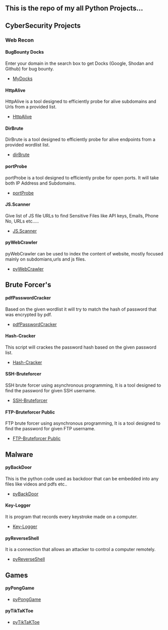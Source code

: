 <h2> This is the repo of my all Python Projects...</h2>

<h2>CyberSecurity Projects</h2>
<h3>Web Recon</h3>
<h4>BugBounty Docks</h4>
Enter your domain in the search box to get Docks (Google, Shodan and Github) for bug bounty.
<ul>
  <li><a href="https://github.com/aashishsec/MyDocks" >MyDocks</a></li>
</ul>

<h4>HttpAlive</h4>
HttpAlive is a tool designed to efficiently probe for alive subdomains and Urls from a provided list.
<ul>
  <li><a href="https://github.com/aashishsec/httpAlive" >HttpAlive</a></li>
</ul>

<h4>DirBrute</h4>
DirBrute is a tool designed to efficiently probe for alive endpoints from a provided wordlist list.
<ul>
  <li><a href="https://github.com/aashishsec/dirBrute" >dirBrute</a></li>
</ul>
<h4>portProbe</h4>
portProbe is a tool designed to efficiently probe for open ports. It will take both IP Address and Subdomains.
<ul>
  <li><a href="https://github.com/aashishsec/portProbe" >portProbe</a></li>
</ul>

<h4>JS.Scanner </h4>
Give list of JS file URLs to find Sensitive Files like API keys, Emails, Phone No, URLs etc.....
<ul>
  <li><a href="https://github.com/aashishsec/JS.Scanner" >JS.Scanner</a> </li>
</ul>

<h4>pyWebCrawler</h4>
pyWebCrawler can be used to index the content of website, mostly focused mainly on subdomians,urls and js files.
<ul>
  <li><a href="https://github.com/aashishsec/pyWebCrawler" >pyWebCrawler</a></li>
</ul>
<h2>Brute Forcer's</h2>

<h4>pdfPasswordCracker </h4>
Based on the given wordlist it will try to match the hash of password that was encrypted by pdf.
<ul>
  <li><a href="https://github.com/aashishsec/pdfPasswordCracker" >pdfPasswordCracker </a></li>
</ul>
<h4>Hash-Cracker </h4>
This script will crackes the password hash based on the given password list.
<ul>
  <li><a href="https://github.com/aashishsec/Hash-Cracker" >Hash-Cracker </a></li>
</ul>
<h4>SSH-Bruteforcer </h4>
SSH brute forcer using asynchronous programming, It is a tool designed to find the password for given SSH username.
<ul>
  <li><a href="https://github.com/aashishsec/SSH-Bruteforcer" >SSH-Bruteforcer </a></li>
</ul>
<h4>FTP-Bruteforcer Public</h4>
FTP brute forcer using asynchronous programming, It is a tool designed to find the password for given FTP username.
<ul>
  <li><a href="https://github.com/aashishsec/FTP-Bruteforcer" >FTP-Bruteforcer Public</a></li>
</ul>

<h2> Malware </h2>
<h4>pyBackDoor</h4>
This is the python code used as backdoor that can be embedded into any files like videos and pdfs etc..
<ul>
  <li><a href="https://github.com/aashishsec/pyBackDoor" >pyBackDoor</a></li>
</ul>
<h4>Key-Logger</h4>
It is program that records every keystroke made on a computer. 
<ul>
  <li><a href="https://github.com/aashishsec/Key-Logger" >Key-Logger</a></li>
</ul>
<h4>pyReverseShell</h4>
It  is a connection that allows an attacker to control a computer remotely. 
<ul>
  <li><a href="https://github.com/aashishsec/pyReverseShell" >pyReverseShell</a></li>
</ul>
<h2>Games</h2>
<h4>pyPongGame</h4>

<ul>
  <li><a href="https://github.com/aashishsec/pyPongGame" >pyPongGame</a></li>
</ul>
<h4>pyTikTaKToe</h4>
<ul>
  <li><a href="https://github.com/aashishsec/pyTikTaKToe" >pyTikTaKToe</a></li>
</ul>
